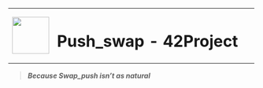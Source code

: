 <table>
  <tr>
    <td><img src="https://user-images.githubusercontent.com/78042197/192562397-81efc45d-0387-46df-bae4-ddf3a284c745.png" width=75px height=75px/></td>
    <td><h1 align="left"> Push_swap - 42Project &nbsp&nbsp</td>
  </tr>
</table>

>**_Because Swap_push isn’t as natural_**
>
